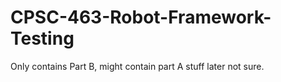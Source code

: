 # CPSC-463-Robot-Framework-Testing

Only contains Part B, might contain part A stuff later not sure.
